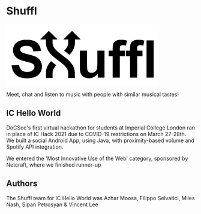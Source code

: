 # Shuffl
![Shuffl Logo](logo.jpg?raw=true)

Meet, chat and listen to music with people with similar musical tastes!

## IC Hello World
DoCSoc's first virtual hackathon for students at Imperial College London ran in place of IC Hack 2021 due to COVID-19 restrictions on March 27-28th.
We built a social Android App, using Java, with proximity-based volume and Spotify API integration.


We entered the 'Most Innovative Use of the Web' category, sponsored by Netcraft, where we finished runner-up

## Authors
The Shuffl team for IC Hello World was Azhar Moosa, Filippo Selvatici, Miles Nash, Sipan Petrosyan & Vincent Lee